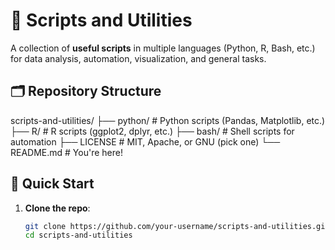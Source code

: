 # 📜 Scripts and Utilities  

A collection of **useful scripts** in multiple languages (Python, R, Bash, etc.) for data analysis, automation, visualization, and general tasks.  

## 🗂️ Repository Structure  
scripts-and-utilities/
├── python/ # Python scripts (Pandas, Matplotlib, etc.)
├── R/ # R scripts (ggplot2, dplyr, etc.)
├── bash/ # Shell scripts for automation
├── LICENSE # MIT, Apache, or GNU (pick one)
└── README.md # You're here!


## 🚀 Quick Start  

1. **Clone the repo**:  
   ```sh
   git clone https://github.com/your-username/scripts-and-utilities.git  
   cd scripts-and-utilities  

